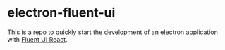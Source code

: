 # electron-fluent-ui

This is a repo to quickly start the development of an electron application with [Fluent UI React](https://react.fluentui.dev/).
